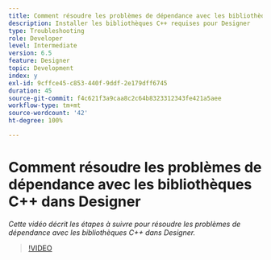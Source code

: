 ```yaml
---
title: Comment résoudre les problèmes de dépendance avec les bibliothèques C++ dans Designer
description: Installer les bibliothèques C++ requises pour Designer
type: Troubleshooting
role: Developer
level: Intermediate
version: 6.5
feature: Designer
topic: Development
index: y
exl-id: 9cffce45-c853-440f-9ddf-2e179dff6745
duration: 45
source-git-commit: f4c621f3a9caa8c2c64b8323312343fe421a5aee
workflow-type: tm+mt
source-wordcount: '42'
ht-degree: 100%

---
```


# Comment résoudre les problèmes de dépendance avec les bibliothèques C++ dans Designer

*Cette vidéo décrit les étapes à suivre pour résoudre les problèmes de dépendance avec les bibliothèques C++ dans Designer.*

>[!VIDEO](https://video.tv.adobe.com/v/335576?quality=12&learn=on)
